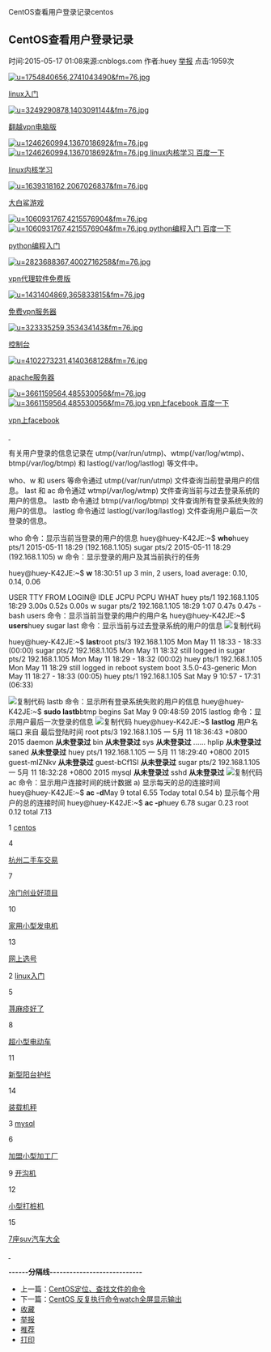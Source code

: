 CentOS查看用户登录记录centos

## CentOS查看用户登录记录

时间:2015-05-17 01:08来源:cnblogs.com 作者:huey [举报](http://www.centoscn.com/plus/erraddsave.php?aid=5467&title=CentOS%B2%E9%BF%B4%D3%C3%BB%A7%B5%C7%C2%BC%BC%C7%C2%BC)  点击:1959次

 [![u=1754840656,2741043490&fm=76.jpg](../_resources/ca444a0bf42be41f5a9a65b7183ce20b.jpg)](https://www.baidu.com/s?tn=93125157_hao_pg&word=linux%C8%EB%C3%C5)

 [ linux入门](https://www.baidu.com/s?tn=93125157_hao_pg&word=linux%C8%EB%C3%C5)

 [![u=3249290878,1403091144&fm=76.jpg](../_resources/699c2373f2632fe2264f62368f56ceec.jpg)](https://www.baidu.com/s?tn=93125157_hao_pg&word=%B7%AD%D4%BDvpn%B5%E7%C4%D4%B0%E6)

 [ 翻越vpn电脑版](https://www.baidu.com/s?tn=93125157_hao_pg&word=%B7%AD%D4%BDvpn%B5%E7%C4%D4%B0%E6)

 [![u=1246260994,1367018692&fm=76.jpg](../_resources/0c64d7c31fb6a41bda0e5b15ec81dc77.jpg)     ![u=1246260994,1367018692&fm=76.jpg](../_resources/0c64d7c31fb6a41bda0e5b15ec81dc77.jpg)     linux内核学习    百度一下](https://www.baidu.com/s?tn=93125157_hao_pg&word=linux%C4%DA%BA%CB%D1%A7%CF%B0)

 [ linux内核学习](https://www.baidu.com/s?tn=93125157_hao_pg&word=linux%C4%DA%BA%CB%D1%A7%CF%B0)

 [![u=1639318162,2067026837&fm=76.jpg](../_resources/54c6e45b2595ed0aea4f2b314be60c49.jpg)](https://www.baidu.com/s?tn=93125157_hao_pg&word=%B4%F3%B0%D7%F6%E8%D3%CE%CF%B7)

 [ 大白鲨游戏](https://www.baidu.com/s?tn=93125157_hao_pg&word=%B4%F3%B0%D7%F6%E8%D3%CE%CF%B7)

 [![u=1060931767,4215576904&fm=76.jpg](../_resources/7b80adbadeddf17fb3f88c136cd1f97a.jpg)     ![u=1060931767,4215576904&fm=76.jpg](../_resources/7b80adbadeddf17fb3f88c136cd1f97a.jpg)     python编程入门    百度一下](https://www.baidu.com/s?tn=93125157_hao_pg&word=python%B1%E0%B3%CC%C8%EB%C3%C5)

 [ python编程入门](https://www.baidu.com/s?tn=93125157_hao_pg&word=python%B1%E0%B3%CC%C8%EB%C3%C5)

 [![u=2823688367,4002716258&fm=76.jpg](../_resources/58284b783e0acbd6d53740ddde4c06cf.jpg)](https://www.baidu.com/s?tn=93125157_hao_pg&word=vpn%B4%FA%C0%ED%C8%ED%BC%FE%C3%E2%B7%D1%B0%E6)

 [ vpn代理软件免费版](https://www.baidu.com/s?tn=93125157_hao_pg&word=vpn%B4%FA%C0%ED%C8%ED%BC%FE%C3%E2%B7%D1%B0%E6)

 [![u=1431404869,365833815&fm=76.jpg](../_resources/4fabe23334dbe511b434226b5f4020ae.jpg)](https://www.baidu.com/s?tn=93125157_hao_pg&word=%C3%E2%B7%D1vpn%B7%FE%CE%F1%C6%F7)

 [ 免费vpn服务器](https://www.baidu.com/s?tn=93125157_hao_pg&word=%C3%E2%B7%D1vpn%B7%FE%CE%F1%C6%F7)

 [![u=323335259,353434143&fm=76.jpg](../_resources/101ec3892dcd9d5070d4c55b7e0ecbe2.jpg)](https://www.baidu.com/s?tn=93125157_hao_pg&word=%BF%D8%D6%C6%CC%A8)

 [ 控制台](https://www.baidu.com/s?tn=93125157_hao_pg&word=%BF%D8%D6%C6%CC%A8)

 [![u=4102273231,4140368128&fm=76.jpg](../_resources/f1675c5103e2e4d58f879916ad4297a5.jpg)](https://www.baidu.com/s?tn=93125157_hao_pg&word=apache%B7%FE%CE%F1%C6%F7)

 [ apache服务器](https://www.baidu.com/s?tn=93125157_hao_pg&word=apache%B7%FE%CE%F1%C6%F7)

 [![u=3661159564,485530056&fm=76.jpg](../_resources/45f754e9611e8db5c58933b28c707c44.jpg)     ![u=3661159564,485530056&fm=76.jpg](../_resources/45f754e9611e8db5c58933b28c707c44.jpg)     vpn上facebook    百度一下](https://www.baidu.com/s?tn=93125157_hao_pg&word=vpn%C9%CFfacebook)

 [ vpn上facebook](https://www.baidu.com/s?tn=93125157_hao_pg&word=vpn%C9%CFfacebook)

 [ ](http://wangmeng.baidu.com/)

有关用户登录的信息记录在 utmp(/var/run/utmp)、wtmp(/var/log/wtmp)、btmp(/var/log/btmp) 和 lastlog(/var/log/lastlog) 等文件中。

who、w 和 users 等命令通过 utmp(/var/run/utmp) 文件查询当前登录用户的信息。
last 和 ac 命令通过 wtmp(/var/log/wtmp) 文件查询当前与过去登录系统的用户的信息。
lastb 命令通过 btmp(/var/log/btmp) 文件查询所有登录系统失败的用户的信息。
lastlog 命令通过 lastlog(/var/log/lastlog) 文件查询用户最后一次登录的信息。

who 命令：显示当前当登录的用户的信息
huey@huey-K42JE:~$ **who**huey pts/1 2015-05-11 18:29 (192.168.1.105)
sugar pts/2 2015-05-11 18:29 (192.168.1.105)
w 命令：显示登录的用户及其当前执行的任务

huey@huey-K42JE:~$ **w** 18:30:51 up 3 min, 2 users, load average: 0.10, 0.14, 0.06

USER TTY FROM LOGIN@ IDLE JCPU PCPU WHAT
huey pts/1 192.168.1.105 18:29 3.00s 0.52s 0.00s w
sugar pts/2 192.168.1.105 18:29 1:07 0.47s 0.47s -bash
users 命令：显示当前当登录的用户的用户名
huey@huey-K42JE:~$ **users**huey sugar
last 命令：显示当前与过去登录系统的用户的信息
![复制代码](../_resources/51e409b11aa51c150090697429a953ed.gif)

huey@huey-K42JE:~$ **last**root pts/3 192.168.1.105 Mon May 11 18:33 - 18:33 (00:00) sugar pts/2 192.168.1.105 Mon May 11 18:32 still logged in sugar pts/2 192.168.1.105 Mon May 11 18:29 - 18:32 (00:02) huey pts/1 192.168.1.105 Mon May 11 18:29 still logged in reboot system boot 3.5.0-43-generic Mon May 11 18:27 - 18:33 (00:05) huey pts/1 192.168.1.105 Sat May 9 10:57 - 17:31 (06:33)

![复制代码](../_resources/51e409b11aa51c150090697429a953ed.gif)
lastb 命令：显示所有登录系统失败的用户的信息
huey@huey-K42JE:~$ **sudo lastb**btmp begins Sat May 9 09:48:59 2015
lastlog 命令：显示用户最后一次登录的信息
![复制代码](../_resources/51e409b11aa51c150090697429a953ed.gif)
huey@huey-K42JE:~$ **lastlog** 用户名 端口 来自 最后登陆时间
root pts/3 192.168.1.105 一 5月 11 18:36:43 +0800 2015
daemon **从未登录过**
bin **从未登录过**
sys **从未登录过**
......
hplip **从未登录过**
saned **从未登录过**
huey pts/1 192.168.1.105 一 5月 11 18:29:40 +0800 2015
guest-mIZNkv **从未登录过**
guest-bCf1SI **从未登录过**
sugar pts/2 192.168.1.105 一 5月 11 18:32:28 +0800 2015
mysql **从未登录过**
sshd **从未登录过**
![复制代码](../_resources/51e409b11aa51c150090697429a953ed.gif)
ac 命令：显示用户连接时间的统计数据
a) 显示每天的总的连接时间
huey@huey-K42JE:~$ **ac -d**May 9	total 6.55
Today	total 0.54
b) 显示每个用户的总的连接时间
huey@huey-K42JE:~$ **ac -p**huey 6.78
sugar 0.23
root 0.12
total 7.13

1
[centos](https://www.baidu.com/s?tn=93614542_hao_pg&word=centos)

4

[杭州二手车交易](https://www.baidu.com/s?tn=93614542_hao_pg&word=%BA%BC%D6%DD%B6%FE%CA%D6%B3%B5%BD%BB%D2%D7%CA%D0%B3%A1)

7

[冷门创业好项目](https://www.baidu.com/s?tn=93614542_hao_pg&word=%C0%E4%C3%C5%B4%B4%D2%B5%BA%C3%CF%EE%C4%BF)

10

[家用小型发电机](https://www.baidu.com/s?tn=93614542_hao_pg&word=%BC%D2%D3%C3%D0%A1%D0%CD%B7%A2%B5%E7%BB%FA)

13

[网上选号](https://www.baidu.com/s?tn=93614542_hao_pg&word=%CD%F8%C9%CF%D1%A1%BA%C5)

2
[linux入门](https://www.baidu.com/s?tn=93614542_hao_pg&word=linux%C8%EB%C3%C5)

5

[荨麻疹好了](https://www.baidu.com/s?tn=93614542_hao_pg&word=%DD%A1%C2%E9%D5%EE%BA%C3%C1%CB)

8

[超小型电动车](https://www.baidu.com/s?tn=93614542_hao_pg&word=%B3%AC%D0%A1%D0%CD%B5%E7%B6%AF%B3%B5)

11

[新型阳台护栏](https://www.baidu.com/s?tn=93614542_hao_pg&word=%D0%C2%D0%CD%D1%F4%CC%A8%BB%A4%C0%B8)

14

[装载机秤](https://www.baidu.com/s?tn=93614542_hao_pg&word=%D7%B0%D4%D8%BB%FA%B3%D3)

3
[mysql](https://www.baidu.com/s?tn=93614542_hao_pg&word=mysql)

6

[加盟小型加工厂](https://www.baidu.com/s?tn=93614542_hao_pg&word=%BC%D3%C3%CB%D0%A1%D0%CD%BC%D3%B9%A4%B3%A7)

9
[开沟机](https://www.baidu.com/s?tn=93614542_hao_pg&word=%BF%AA%B9%B5%BB%FA)

12

[小型打桩机](https://www.baidu.com/s?tn=93614542_hao_pg&word=%D0%A1%D0%CD%B4%F2%D7%AE%BB%FA)

15

[7座suv汽车大全](https://www.baidu.com/s?tn=93614542_hao_pg&word=7%D7%F9suv%C6%FB%B3%B5%B4%F3%C8%AB)

[ ](http://wangmeng.baidu.com/)

**------分隔线----------------------------**

- 上一篇：[CentOS定位、查找文件的命令](http://www.centoscn.com/CentOS/help/2015/0517/5466.html)
- 下一篇：[CentOS 反复执行命令watch全屏显示输出](http://www.centoscn.com/CentOS/help/2015/0517/5468.html)
- [收藏](http://www.centoscn.com/plus/stow.php?aid=5467)
- [举报](http://www.centoscn.com/plus/erraddsave.php?aid=5467&title=CentOS%B2%E9%BF%B4%D3%C3%BB%A7%B5%C7%C2%BC%BC%C7%C2%BC)
- [推荐](http://www.centoscn.com/plus/recommend.php?aid=5467)
- [打印](http://www.centoscn.com/CentOS/help/2015/0517/5467.html#)